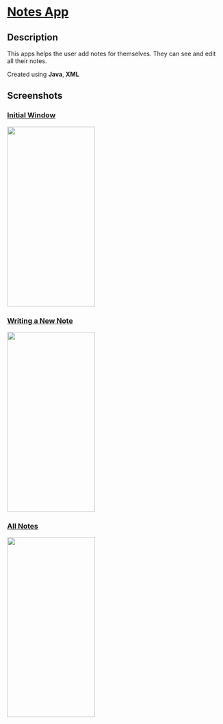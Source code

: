 # [Notes App](https://github.com/blank0826/Mini-Apps/tree/master/Notes-App)
## Description
This apps helps the user add notes for themselves. They can see and edit all their notes.

Created using **Java**, **XML**

## Screenshots

### <ins>Initial Window</ins>
<img src="https://user-images.githubusercontent.com/33955028/141144443-6bdfee72-38c7-44ca-ab16-f22f01dcf4db.png" width="205" height="420">

### <ins>Writing a New Note</ins>
<img src="https://user-images.githubusercontent.com/33955028/141144263-487a14af-f162-4a6c-a299-2d3960c45a1f.png" width="205" height="420">

### <ins>All Notes</ins>
<img src="https://user-images.githubusercontent.com/33955028/141143955-6fcbc44c-0d04-4df4-abd3-ae8e47644841.png" width="205" height="420">
